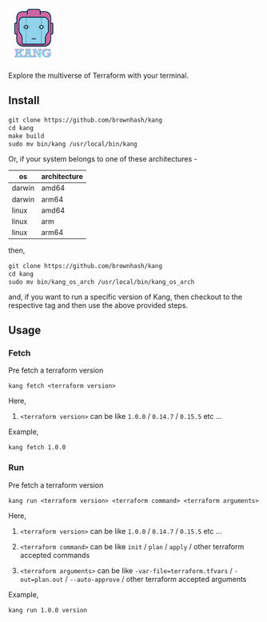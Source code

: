 # <img src="./docs/images/kang_logo.png" width="20%" height="20%" alt="Kang" title="Explore the multiverse of Terraform with your terminal">

Explore the multiverse of Terraform with your terminal.

## Install

```shell script
git clone https://github.com/brownhash/kang
cd kang
make build
sudo mv bin/kang /usr/local/bin/kang
```

Or, if your system belongs to one of these architectures -

| os | architecture |
|--- | -------------|
| darwin | amd64 |
| darwin | arm64 |
| linux | amd64 |
| linux | arm |
| linux | arm64 |

then,

```shell script
git clone https://github.com/brownhash/kang
cd kang
sudo mv bin/kang_os_arch /usr/local/bin/kang_os_arch
```

and, if you want to run a specific version of Kang, then checkout to the respective tag and then use the above provided steps.

## Usage

### Fetch

Pre fetch a terraform version

```shell script
kang fetch <terraform version>
```

Here,

1. `<terraform version>` can be like `1.0.0` / `0.14.7` / `0.15.5` etc ...

Example,

```shell script
kang fetch 1.0.0
```

### Run

Pre fetch a terraform version

```shell script
kang run <terraform version> <terraform command> <terraform arguments>
```

Here,

1. `<terraform version>` can be like `1.0.0` / `0.14.7` / `0.15.5` etc ...

2. `<terraform command>` can be like `init` / `plan` / `apply` / other terraform accepted commands

3. `<terraform arguments>` can be like `-var-file=terraform.tfvars` / `-out=plan.out` / `--auto-approve` / other terraform accepted arguments

Example,

```shell script
kang run 1.0.0 version
```
